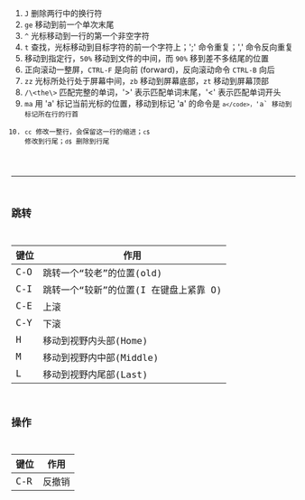 1. `J` 删除两行中的换行符
2. `ge` 移动到前一个单次末尾
3. `^`  光标移动到一行的第一个非空字符
6. `t` 查找，光标移动到目标字符的前一个字符上；';' 命令重复；',' 命令反向重复
8. 移动到指定行，`50%` 移动到文件的中间，而 `90%` 移到差不多结尾的位置
11. 正向滚动一整屏，`CTRL-F` 是向前 (forward)，反向滚动命令 `CTRL-B` 向后
12. `zz` 光标所处行处于屏幕中间，`zb` 移动到屏幕底部，`zt` 移动到屏幕顶部
13. `/\<the\>` 匹配完整的单词，'\>' 表示匹配单词末尾，'\<' 表示匹配单词开头
15. `ma` 用 'a' 标记当前光标的位置，移动到标记 'a' 的命令是 <code>`a</code>，`'a` 移动到标记所在行的行首
16. `cc` 修改一整行，会保留这一行的缩进；`c$` 修改到行尾；`d$` 删除到行尾

----

## 跳转

|  键位    |  作用    |
| ---- | ---- |
|  C-O    | 跳转一个“较老”的位置(old)     |
|  C-I    | 跳转一个“较新”的位置(I 在键盘上紧靠 O)     |
|  C-E    |  上滚    |
|  C-Y    |  下滚    |
|  H      |  移动到视野内头部(Home) |
|  M      |  移动到视野内中部(Middle) |
|  L      |  移动到视野内尾部(Last) |

## 操作

|  键位    |  作用    |
| ---- | ---- |
|  C-R    | 反撤销     |

